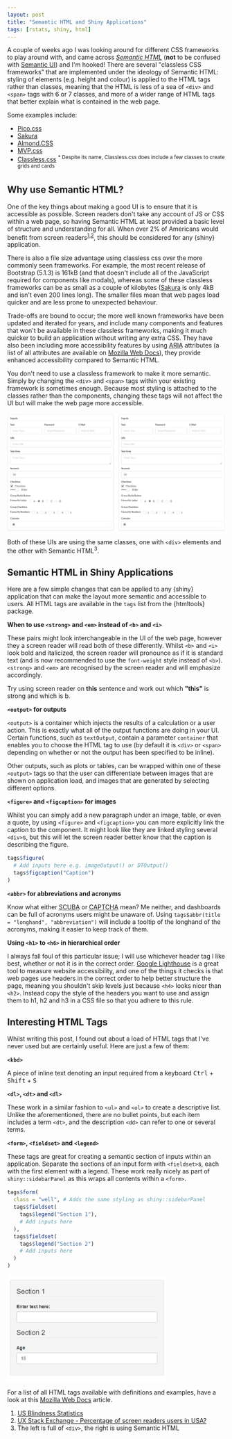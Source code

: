 ```yaml
---
layout: post
title: "Semantic HTML and Shiny Applications"
tags: [rstats, shiny, html]
---
```


A couple of weeks ago I was looking around for different CSS frameworks to play around with, and came across [*Semantic HTML*](https://blog.hubspot.com/website/semantic-html) (**not** to be confused with [Semantic UI](https://semantic-ui.com/)) and I'm hooked! There are several "classless CSS frameworks" that are implemented under the ideology of Semantic HTML: styling of elements (e.g. height and colour) is applied to the HTML tags rather than classes, meaning that the HTML is less of a sea of `<div>` and `<span>` tags with 6 or 7 classes, and more of a wider range of HTML tags that better explain what is contained in the web page.

Some examples include:

- [Pico.css](https://picocss.com/)
- [Sakura](https://oxal.org/projects/sakura/)
- [Almond.CSS](https://alvaromontoro.github.io/almond.css/demo/)
- [MVP.css](https://andybrewer.github.io/mvp/)
- [Classless.css](https://classless.de/) <sup>* Despite its name, Classless.css does include a few classes to create grids and cards</sup>

## Why use Semantic HTML?

One of the key things about making a good UI is to ensure that it is accessible as possible. Screen readers don't take any account of JS or CSS within a web page, so having Semantic HTML at least provided a basic level of structure and understanding for all. When over 2% of Americans would benefit from screen readers<sup>[1](https://nfb.org/blindness-statistics),[2](https://ux.stackexchange.com/a/119596/157481)</sup>, this should be considered for any {shiny} application.

There is also a file size advantage using classless css over the more commonly seen frameworks. For example, the most recent release of Bootstrap (5.1.3) is 161kB (and that doesn't include all of the JavaScript required for components like modals), whereas some of these classless frameworks can be as small as a couple of kilobytes ([Sakura](https://github.com/oxalorg/sakura) is only 4kB and isn't even 200 lines long). The smaller files mean that web pages load quicker and are less prone to unexpected behaviour.

Trade-offs are bound to occur; the more well known frameworks have been updated and iterated for years, and include many components and features that won't be available in these classless frameworks, making it much quicker to build an application without writing any extra CSS. They have also been including more accessibility features by using <abbr title="Accessible Rich Internet Applications">ARIA</abbr> attributes (a list of all attributes are available on [Mozilla Web Docs](https://developer.mozilla.org/en-US/docs/web/Accessibility/ARIA/Attributes)), they provide enhanced accessibility compared to Semantic HTML.

You don't need to use a classless framework to make it more semantic. Simply by changing the `<div>` and `<span>` tags within your existing framework is sometimes enough. Because most styling is attached to the classes rather than the components, changing these tags will not affect the UI but will make the web page more accessible.

![Comparison](/assets/img/blog/semantic-html/semantic_div_comp.jpeg)

Both of these UIs are using the same classes, one with `<div>` elements and the other with Semantic HTML<sup>3</sup>.

## Semantic HTML in Shiny Applications

Here are a few simple changes that can be applied to any {shiny} application that can make the layout more semantic and accessible to users. All HTML tags are available in the `tags` list from the {htmltools} package.

**When to use `<strong>` and `<em>` instead of `<b>` and `<i>`**

  These pairs might look interchangeable in the UI of the web page, however they a screen reader will read both of these differently. Whilst `<b>` and `<i>` look bold and italicized, the screen reader will pronounce as if it is standard text (and is now recommended to use the `font-weight` style instead of `<b>`). `<strong>` and `<em>` are recognised by the screen reader and will emphasize accordingly.

Try using screen reader on <b>this</b> sentence and work out which <strong>"this"</strong> is strong and which is b.

**`<output>` for outputs**

  `<output>` is a container which injects the results of a calculation or a user action. This is exactly what all of the output functions are doing in your UI. Certain functions, such as `textOutput`, contain a parameter `container` that enables you to choose the HTML tag to use (by default it is `<div>` or `<span>` depending on whether or not the output has been specified to be inline).

Other outputs, such as plots or tables, can be wrapped within one of these `<output>` tags so that the user can differentiate between images that are shown on application load, and images that are generated by selecting different options.

**`<figure>` and `<figcaption>` for images**

  Whilst you can simply add a new paragraph under an image, table, or even a quote, by using `<figure>` and `<figcaption>` you can more explicitly link the caption to the component. It might look like they are linked styling several `<div>`s, but this will let the screen reader better know that the caption is describing the figure.

```r
tags$figure(
  # Add inputs here e.g. imageOutput() or DTOutput()
  tags$figcaption("Caption")
)
```

**`<abbr>` for abbreviations and acronyms**

  Know what either <abbr title="Self-Contained Underwater Breathing Apparatus">SCUBA</abbr> or <abbr title="Completely Automated Public Turing Test to tell Computers and Humans Apart">CAPTCHA</abbr> mean? Me neither, and dashboards can be full of acronyms users might be unaware of. Using `tags$abbr(title = "longhand", "abbreviation")` will include a tooltip of the longhand of the acronyms, making it easier to keep track of them.

**Using `<h1>` to `<h6>` in hierarchical order**

  I always fall foul of this particular issue; I will use whichever header tag I like best, whether or not it is in the correct order. <a href="https://developers.google.com/web/tools/lighthouse/">Google Lighthouse</a> is a great tool to measure website accessibility, and one of the things it checks is that web pages use headers in the correct order to help better structure the page, meaning you shouldn't skip levels just because `<h4>` looks nicer than `<h2>`. Instead copy the style of the headers you want to use and assign them to h1, h2 and h3 in a CSS file so that you adhere to this rule.

## Interesting HTML Tags

Whilst writing this post, I found out about a load of HTML tags that I've never used but are certainly useful. Here are just a few of them:

  **`<kbd>`**

  A piece of inline text denoting an input required from a keyboard <kbd>Ctrl</kbd> + <kbd>Shift</kbd> + <kbd>S</kbd>

  **`<dl>`, `<dt>` and `<dl>`**

  These work in a similar fashion to `<ul>` and `<ol>` to create a descriptive list. Unlike the aforementioned, there are no bullet points, but each item includes a term `<dt>`, and the description `<dd>` can refer to one or several terms.

**`<form>`, `<fieldset>` and `<legend>`**

  These tags are great for creating a semantic section of inputs within an application. Separate the sections of an input form with `<fieldset>`s, each with the first element with a legend. These work really nicely as part of `shiny::sidebarPanel` as this wraps all contents within a `<form>`.

```r
tags$form(
  class = "well", # Adds the same styling as shiny::sidebarPanel
  tags$fieldset(
    tags$legend("Section 1"),
    # Add inputs here
  ),
  tags$fieldset(
    tags$legend("Section 2")
    # Add inputs here
  )
)
```

![Example form using form, fieldset and legend HTML tags](/assets/img/blog/semantic-html/form_tags.jpeg)

For a list of all HTML tags available with definitions and examples, have a look at this [Mozilla Web Docs](https://developer.mozilla.org/en-US/docs/Web/HTML/Element) article.

<footer>
<ol>
<li>
<a href="https://nfb.org/blindness-statistics">
US Blindness Statistics
</a>
</li>
<li>
<a href="https://ux.stackexchange.com/a/119596/157481">
UX Stack Exchange - Percentage of screen readers users in USA?
</a>
</li>
<li>
The left is full of <code>&lt;div&gt;</code>, the right is using Semantic HTML
</li>
</ol>
</footer>
